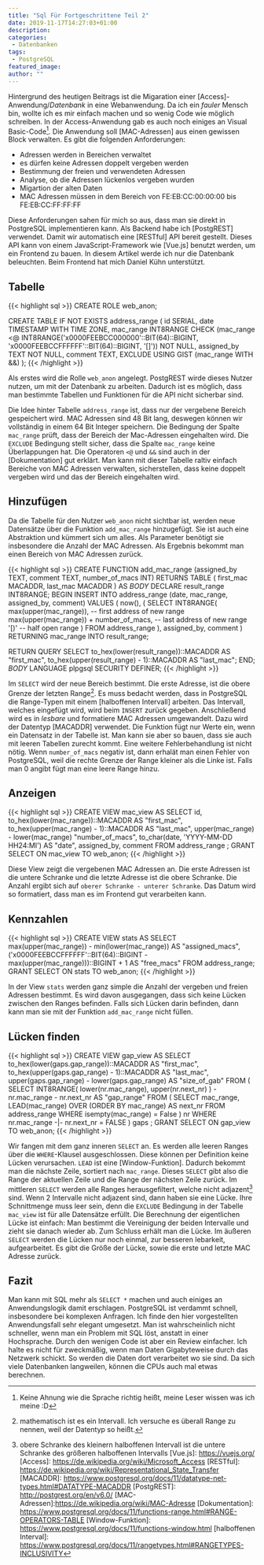 ```yaml
---
title: "Sql Für Fortgeschrittene Teil 2"
date: 2019-11-17T14:27:03+01:00
description:
categories:
 - Datenbanken
tags:
 - PostgreSQL
featured_image:
author: ""
---
```


Hintergrund des heutigen Beitrags ist die Migaration einer [Access]-Anwendung/*Datenbank* in eine Webanwendung.
Da ich ein *fauler* Mensch bin, wollte ich es mir einfach machen und so wenig Code wie möglich schreiben. In der
Access-Anwendung gab es auch noch einiges an Visual Basic-Code[^1]. Die Anwendung soll [MAC-Adressen] aus einen
gewissen Block verwalten. Es gibt die folgenden Anforderungen:

* Adressen werden in Bereichen verwaltet
* es dürfen keine Adressen doppelt vergeben werden
* Bestimmung der freien und verwendeten Adressen
* Analyse, ob die Adressen lückenlos vergeben wurden
* Migartion der alten Daten
* MAC Adressen müssen in dem Bereich von FE:EB:CC:00:00:00 bis FE:EB:CC:FF:FF:FF

Diese Anforderungen sahen für mich so aus, dass man sie direkt in PostgreSQL implementieren kann. Als Backend habe
ich [PostgREST] verwendet. Damit wir automatisch eine [RESTful] API bereit gestellt. Dieses API kann von einem
JavaScript-Framework wie [Vue.js] benutzt werden, um ein Frontend zu bauen. In diesem Artikel werde ich nur die
Datenbank beleuchten. Beim Frontend hat mich Daniel Kühn unterstützt.

## Tabelle

{{< highlight sql >}}
CREATE ROLE web_anon;

CREATE TABLE IF NOT EXISTS address_range (
  id           SERIAL,
  date         TIMESTAMP WITH TIME ZONE,
  mac_range    INT8RANGE CHECK (mac_range <@ INT8RANGE('x0000FEEBCC000000'::BIT(64)::BIGINT, 'x0000FEEBCCFFFFFF'::BIT(64)::BIGINT, '[]')) NOT NULL,
  assigned_by  TEXT NOT NULL,
  comment      TEXT,
  EXCLUDE USING GIST (mac_range WITH &&)
);
{{< /highlight >}}

Als erstes wird die Rolle `web_anon` angelegt. PostgREST wirde dieses Nutzer nutzen, um mit der Datenbank zu arbeiten. Dadurch ist
es möglich, dass man bestimmte Tabellen und Funktionen für die API nicht sicherbar sind.

Die Idee hinter Tabelle `address_range` ist, dass nur der vergebene Bereich gespeichert wird. MAC Adressen sind 48 Bit lang, deswegen
können wir vollständig in einem 64 Bit Integer speichern. Die Bedingung der Spalte `mac_range` prüft, dass der Bereich der Mac-Adressen
eingehalten wird. Die `EXCLUDE` Bedingung stellt sicher, dass die Spalte `mac_range` keine Überlappungen hat. Die Operatoren `<@` und `&&`
sind auch in der [Dokumentation] gut erklärt. Man kann mit dieser Tabelle raltiv einfach Bereiche von MAC Adressen verwalten, sicherstellen,
dass keine doppelt vergeben wird und das der Bereich eingehalten wird.

## Hinzufügen

Da die Tabelle für den Nutzer `web_anon` nicht sichtbar ist, werden neue Datensätze über die Funktion `add_mac_range` hinzugefügt. Sie
ist auch eine Abstraktion und kümmert sich um alles. Als Parameter benötigt sie insbesondere die Anzahl der MAC Adressen. Als Ergebnis
bekommt man einen Bereich von MAC Adressen zurück.

{{< highlight sql >}}
CREATE FUNCTION  add_mac_range (assigned_by TEXT, comment TEXT, number_of_macs INT)
  RETURNS TABLE (
    first_mac MACADDR, last_mac MACADDR
  )
  AS $BODY$
DECLARE
  result_range INT8RANGE;
BEGIN
  INSERT INTO address_range (date, mac_range, assigned_by, comment)
  VALUES
  (
    now(),
    (
      SELECT
        INT8RANGE(
          max(upper(mac_range)),                  -- first address of new range
          max(upper(mac_range)) + number_of_macs, -- last address of new range
          '[)'                                    -- half open range
        )
      FROM
        address_range
    ),
    assigned_by,
    comment
  )
  RETURNING
    mac_range INTO result_range;
  
  RETURN QUERY
    SELECT
      to_hex(lower(result_range))::MACADDR AS "first_mac",
      to_hex(upper(result_range) - 1)::MACADDR AS "last_mac";
END;
$BODY$
LANGUAGE plpgsql
SECURITY DEFINER;
{{< /highlight >}}

Im `SELECT` wird der neue Bereich bestimmt. Die erste Adresse, ist die obere Grenze der letzten Range[^2]. Es muss bedacht werden,
dass in PostgreSQL die Range-Typen mit einem [halboffenen Intervall] arbeiten. Das Intervall, welches eingefügt wird, wird beim
`INSERT` zurück gegeben. Anschließend wird es in *lesbare* und formatiere MAC Adressen umgewandelt. Dazu wird der Datentyp [MACADDR]
verwendet. Die Funktion fügt nur Werte ein, wenn ein Datensatz in der Tabelle ist. Man kann sie aber so bauen, dass sie auch mit
leeren Tabellen zurecht kommt. Eine weitere Fehlerbehandlung ist nicht nötig. Wenn `number_of_macs` negativ ist, dann erhalät man einen
Fehler von PostgreSQL, weil die rechte Grenze der Range kleiner als die Linke ist. Falls man 0 angibt fügt man eine leere Range hinzu.

## Anzeigen

{{< highlight sql >}}
CREATE VIEW mac_view AS
SELECT
  id,
  to_hex(lower(mac_range))::MACADDR AS "first_mac",
  to_hex(upper(mac_range) - 1)::MACADDR AS "last_mac",
  upper(mac_range) - lower(mac_range) "number_of_macs",
  to_char(date, 'YYYY-MM-DD HH24:MI') AS "date",
  assigned_by,
  comment
FROM
  address_range
;
GRANT SELECT ON mac_view TO web_anon;
{{< /highlight >}}

Diese View zeigt die vergebenen MAC Adressen an. Die erste Adressen ist die untere Schranke und die letzte Adresse ist
die obere Schranke. Die Anzahl ergibt sich auf `oberer Schranke - unterer Schranke`. Das Datum wird so formatiert, dass man
es im Frontend gut verarbeiten kann.

## Kennzahlen

{{< highlight sql >}}
CREATE VIEW stats AS
SELECT
  max(upper(mac_range)) - min(lower(mac_range)) AS "assigned_macs",
  ('x0000FEEBCCFFFFFF'::BIT(64)::BIGINT - max(upper(mac_range)))::BIGINT + 1 AS "free_macs"
FROM
  address_range;
GRANT SELECT ON stats TO web_anon;
{{< /highlight >}}

In der View `stats` werden ganz simple die Anzahl der vergeben und freien Adressen bestimmt. Es wird davon ausgegangen, dass sich
keine Lücken zwischen den Ranges befinden. Falls sich Lücken darin befinden, dann kann man sie mit der Funktion `add_mac_range`
nicht füllen.

## Lücken finden

{{< highlight sql >}}
CREATE VIEW gap_view AS
SELECT
  to_hex(lower(gaps.gap_range))::MACADDR  AS "first_mac",
  to_hex(upper(gaps.gap_range) - 1)::MACADDR AS "last_mac",
  upper(gaps.gap_range) - lower(gaps.gap_range) AS "size_of_gab"
FROM
  (
    SELECT
      INT8RANGE(
        lower(nr.mac_range),
        upper(nr.next_nr)
      ) - nr.mac_range - nr.next_nr AS "gap_range"
    FROM
      (
        SELECT
          mac_range,
          LEAD(mac_range) OVER (ORDER BY mac_range) AS next_nr
        FROM
          address_range
        WHERE
          isempty(mac_range) = False
      ) nr
    WHERE
      nr.mac_range -|- nr.next_nr = FALSE
  ) gaps
;
GRANT SELECT ON gap_view TO web_anon;
{{< /highlight >}}

Wir fangen mit dem ganz inneren `SELECT` an. Es werden alle leeren Ranges über die `WHERE`-Klausel ausgeschlossen. Diese können per Definition
keine Lücken verursachen. `LEAD` ist eine [Window-Funktion]. Dadurch bekommt man die nächste Zeile, sortiert nach `mac_range`. Dieses `SELECT`
gibt also die Range der aktuellen Zeile und die Range der nächsten Zeile zurück. Im mittleren `SELECT` werden alle Ranges herausgefiltert, welche
nicht adjazent[^3] sind. Wenn 2 Intervalle nicht adjazent sind, dann haben sie eine Lücke. Ihre Schnittmenge muss leer sein, denn die `EXCLUDE`
Bedingung in der Tabelle `mac_view` ist für alle Datensätze erfüllt. Die Berechnung der eigentlichen Lücke ist einfach: Man bestimmt die Vereinigung
der beiden Intervalle und zieht sie danach wieder ab. Zum Schluss erhält man die Lücke. Im äußeren `SELECT` werden die Lücken nur noch einmal,
zur besseren lebarkeit, aufgearbeitet. Es gibt die Größe der Lücke, sowie die erste und letzte MAC Adresse zurück.

## Fazit

Man kann mit SQL mehr als `SELECT *` machen und auch einiges an Anwendungslogik damit erschlagen. PostgreSQL ist verdammt schnell, insbesondere bei
komplexen Anfragen. Ich finde den hier vorgestellten Anwendungsfall sehr elegant umgesetzt. Man ist wahrscheinlich nicht schneller, wenn man ein
Problem mit SQL löst, anstatt in einer Hochsprache. Durch den wenigen Code ist aber ein Review einfacher.
Ich halte es nicht für zweckmäßig, wenn man Daten Gigabyteweise durch das Netzwerk schickt. So werden die Daten dort verarbeitet wo sie sind. Da
sich viele Datenbanken langweilen, können die CPUs auch mal etwas berechnen.

[^1]: Keine Ahnung wie die Sprache richtig heißt, meine Leser wissen was ich meine :D
[^2]: mathematisch ist es ein Intervall. Ich versuche es überall Range zu nennen, weil der Datentyp so heißt.
[^3]: obere Schranke des kleinern halboffenen Intervall ist die untere Schranke des größeren halboffenen Intervalls
[Vue.js]: https://vuejs.org/
[Access]: https://de.wikipedia.org/wiki/Microsoft_Access
[RESTful]: https://de.wikipedia.org/wiki/Representational_State_Transfer
[MACADDR]: https://www.postgresql.org/docs/11/datatype-net-types.html#DATATYPE-MACADDR
[PostgREST]: http://postgrest.org/en/v6.0/
[MAC-Adressen]:https://de.wikipedia.org/wiki/MAC-Adresse
[Dokumentation]: https://www.postgresql.org/docs/11/functions-range.html#RANGE-OPERATORS-TABLE
[Window-Funktion]: https://www.postgresql.org/docs/11/functions-window.html
[halboffenen Interval]: https://www.postgresql.org/docs/11/rangetypes.html#RANGETYPES-INCLUSIVITY
